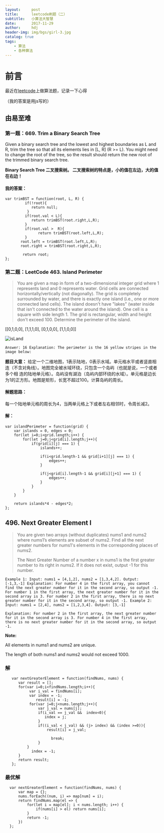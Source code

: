 ```yaml
---
layout:     post
title:      leetcode刷题（二）
subtitle:   小算法大智慧 
date:       2017-11-29
author:     hdj
header-img: img/bgs/girl-3.jpg
catalog: true
tags:
    - 算法
    - 各种算法
---
```




# 前言

 最近在[leetcode](https://leetcode.com/)上做算法题，记录一下心得

  （我的答案是用js写的）
##  由易至难

### 第一题：669. Trim a Binary Search Tree

 Given a binary search tree and the lowest and highest boundaries as L and R, trim the tree so that all its elements lies in [L, R] (R >= L). You might need to change the root of the tree, so the result should return the new root of the trimmed binary search tree.
  
   **Binary Search Tree 二叉搜索树。 二叉搜索树的特点是，小的值在左边，大的值在右边！**
    
  
#### 我的答案：
  
  
    
    var trimBST = function(root, L, R) {
             if(!root){
                return null;
              }
             if(root.val < L){
                return trimBST(root.right,L,R);
             }
             if(root.val >  R){
                   return trimBST(root.left,L,R);
             }
           root.left = trimBST(root.left,L,R);
           root.right = trimBST(root.right,L,R);
         
            return root;
    };
  

  
   
### 第二题：LeetCode 463. Island Perimeter
   
>    You are given a map in form of a two-dimensional integer grid where 1 represents land and 0 represents water. Grid 
cells are connected horizontally/vertically (not diagonally). The grid is completely surrounded by water, and there is 
exactly one island (i.e., one or more connected land cells). The island doesn't have "lakes" (water inside that isn't 
connected to the water around the island). One cell is a square with side length 1. The grid is rectangular, width and 
height don't exceed 100. Determine the perimeter of the island.

[[0,1,0,0],
 [1,1,1,0],
 [0,1,0,0],
 [1,1,0,0]]
 
![isLand](https://leetcode.com/static/images/problemset/island.png)

`Answer: 16
Explanation: The perimeter is the 16 yellow stripes in the image below:
`

**题目大意：**
给定一个二维地图，1表示陆地，0表示水域。单元格水平或者竖直相连（不含对角线）。地图完全被水域环绕，只包含一个岛屿（也就是说，一个或者多个相
连的陆地单元格）。岛屿没有湖泊（岛屿内部环绕的水域）。单元格是边长为1的正方形。地图是矩形，长宽不超过100。计算岛屿的周长。

#### 解题思路：
每一个陆地单元格的周长为4，当两单元格上下或者左右相邻时，令周长减2。


#### 解：
    var islandPerimeter = function(grid) {
        var islands = 0, edges = 0;
        for(let i=0;i<grid.length;i++) {
            for(let j=0;j<grid[i].length;j++){
                if(grid[i][j] === 1) {
                    islands++;
                    
                    if(i<grid.length-1 && grid[i+1][j] === 1) {
                        edges++;
                    }
                    
                    if(j<grid[i].length-1 && grid[i][j+1] === 1) {
                        edges++;
                    }
                }
            }
        }
        
        return islands*4 - edges*2;
    };
    
 ## 496. Next Greater Element I
 
 > You are given two arrays (without duplicates) nums1 and nums2 where nums1’s elements are subset of nums2. Find all the next greater numbers for nums1's elements in the corresponding places of nums2.
 > 
 > The Next Greater Number of a number x in nums1 is the first greater number to its right in nums2. If it does not exist, output -1 for this number.
 
 `Example 1:
 Input: nums1 = [4,1,2], nums2 = [1,3,4,2].
 Output: [-1,3,-1]
 Explanation:
     For number 4 in the first array, you cannot find the next greater number for it in the second array, so output -1.
     For number 1 in the first array, the next greater number for it in the second array is 3.
     For number 2 in the first array, there is no next greater number for it in the second array, so output -1.
 Example 2:
 Input: nums1 = [2,4], nums2 = [1,2,3,4].
 Output: [3,-1]`
 
 
 `Explanation:
     For number 2 in the first array, the next greater number for it in the second array is 3.
     For number 4 in the first array, there is no next greater number for it in the second array, so output -1.
 `
 
 **Note:**
 
 All elements in nums1 and nums2 are unique.
 
 The length of both nums1 and nums2 would not exceed 1000.

###  解
  
       var nextGreaterElement = function(findNums, nums) {
          var result = [];
          for(var i=0;i<findNums.length;i++){
               var i_val = findNums[i];
               var index = -1;
                  result[i] = -1; 
               for(var j=0;j<nums.length;j++){
                   var j_val = nums[j];
                   if(i_val == j_val &&  index<0){
                      index = j;
                   }
                   if((i_val < j_val) && (j> index) && (index >=0)){
                       result[i] = j_val; 
                     
                         break; 
                   }
              }
                index = -1;
          }
          return result;
       };

### 最优解

      var nextGreaterElement = function(findNums, nums) {
          var map = {};
          nums.forEach((num, i) => map[num] = i);
          return findNums.map(el => {
              for(let i = map[el]; i < nums.length; i++) {
                  if(nums[i] > el) return nums[i];
              }
              return -1;
          })
      };